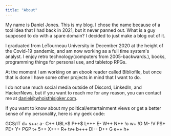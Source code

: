 ```yaml
---
title: "About"
---
```

My name is Daniel Jones. This is my blog. I chose the name because of a tool idea that I had back in 2021, but it never panned out. What is a guy supposed to do with a spare domain? I decided to just make a blog out of it.

I graduated from LeTourneau University in December 2020 at the height of the Covid-19 pandemic, and am now working as a full time system's analyst. I enjoy retro technology(computers from 2005-backwards.), books, programming things for personal use, and tabletop RPGs. 

At the moment I am working on an ebook reader called Bibliofile, but once that is done I have some other projects in mind that I want to do.

I do not use much social media outside of Discord, LinkedIn, and HackerNews, but if you want to reach me for any reason,  you can contact me at daniel@whoisthisjoker.com.

If you want to know about my political/entertainment views or get a better sense of my personality, here is my geek code: 

GCS/IT d+ s++: a- C++ UBL*$ P++$ L+++ E- W++ N++ !o w+ !O M- !V PS+ PE+ Y+ PGP t+ 5++ X+++ R+ tv+ b+++ DI-- D++ G e++ h+